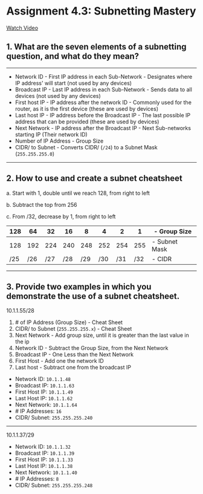 # Assignment 4.3: Subnetting Mastery

[Watch Video](https://uatedu-my.sharepoint.com/:v:/r/personal/pchapman82070_uat_edu/Documents/NTW103-4.3-PChapman.mkv?csf=1&web=1&e=Z1ZkEW&nav=eyJyZWZlcnJhbEluZm8iOnsicmVmZXJyYWxBcHAiOiJTdHJlYW1XZWJBcHAiLCJyZWZlcnJhbFZpZXciOiJTaGFyZURpYWxvZy1MaW5rIiwicmVmZXJyYWxBcHBQbGF0Zm9ybSI6IldlYiIsInJlZmVycmFsTW9kZSI6InZpZXcifX0%3D) 

## 1. What are the seven elements of a subnetting question, and what do they mean? 
----

* Network ID - First IP address in each Sub-Network - Designates where IP address' will start (not used by any devices)
* Broadcast IP - Last IP address in each Sub-Network - Sends data to all devices (not used by any devices)
* First host IP - IP address after the network ID - Commonly used for the router, as it is the first device (these are used by devices)
* Last host IP - IP address before the Broadcast IP - The last possible IP address that can be provided  (these are used by devices)
* Next Network - IP address after the Broadcast IP - Next Sub-networks starting IP (Their network ID)
* Number of IP Address - Group Size
* CIDR/ to Subnet - Converts CIDR/ (`/24`) to a Subnet Mask (`255.255.255.0`)

----

## 2. How to use and create a subnet cheatsheet

a. Start with 1, double until we reach 128, from right to left

b. Subtract the top from 256

c. From /32, decrease by 1, from right to left

| 128 | 64 | 32 | 16 | 8 | 4 | 2 | 1 | - Group Size |
| - | - | - | - | - | - | - | - | - |
| 128 | 192 | 224 | 240 | 248 | 252 | 254 | 255 | - Subnet Mask |
| /25 | /26 | /27 | /28 | /29 | /30 | /31 | /32 | - CIDR |
----

## 3. Provide two examples in which you demonstrate the use of a subnet cheatsheet.

10.1.1.55/28

1. \# of IP Address (Group Size) - Cheat Sheet
2. CIDR/ to Subnet (`255.255.255.x`) - Cheat Sheet
3. Next Network - Add group size, until it is greater than the last value in the ip
4. Network ID - Subtract the Group Size, from the Next Network
5. Broadcast IP - One Less than the Next Network
6. First Host - Add one the network ID
7. Last host - Subtract one from the broadcast IP

* Network ID: `10.1.1.48`
* Broadcast IP: `10.1.1.63`
* First Host IP: `10.1.1.49`
* Last Host IP: `10.1.1.62`
* Next Network: `10.1.1.64`
* \# IP Addresses: `16`
* CIDR/ Subnet: `255.255.255.240`

---
10.1.1.37/29

* Network ID: `10.1.1.32`
* Broadcast IP: `10.1.1.39`
* First Host IP: `10.1.1.33`
* Last Host IP: `10.1.1.38`
* Next Network: `10.1.1.40`
* \# IP Addresses: `8`
* CIDR/ Subnet: `255.255.255.248`
